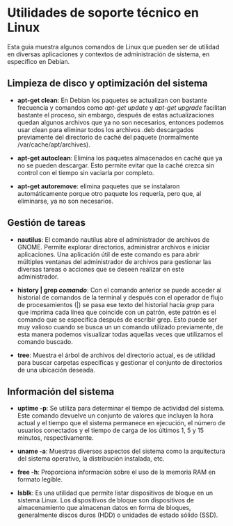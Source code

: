 # Utilidades de soporte técnico en Linux
Esta guia muestra algunos comandos de Linux que pueden ser de utilidad en diversas aplicaciones y contextos de administración de sistema, en específico en Debian.

## Limpieza de disco y optimización del sistema
* **apt-get clean**: En Debian los paquetes se actualizan con bastante frecuencia y comandos como *apt-get update* y *apt-get upgrade* facilitan bastante el proceso, sin embargo, después de estas actualizaciones quedan algunos archivos que ya no son necesarios, entonces podemos usar clean para eliminar todos los archivos .deb descargados previamente del directorio de caché del paquete (normalmente /var/cache/apt/archives).

* **apt-get autoclean**: Elimina los paquetes almacenados en caché que ya no se pueden descargar. Esto permite evitar que la caché crezca sin control con el tiempo sin vaciarla por completo.

* **apt-get autoremove**: elimina paquetes que se instalaron automáticamente porque otro paquete los requería, pero que, al eliminarse, ya no son necesarios.

## Gestión de tareas
* **nautilus**: El comando nautilus abre el administrador de archivos de GNOME. Permite explorar directorios, administrar archivos e iniciar aplicaciones. Una aplicación útil de este comando es para abrir múltiples ventanas del administrador de archivos para gestionar las diversas tareas o acciones que se deseen realizar en este administrador.

* **history | grep *comando***: Con el comando anterior se puede acceder al historial de comandos de la terminal y después con el operador de flujo de procesamientos (|) se pasa ese texto del historial hacia *grep* para que imprima cada línea que coincide con un patrón, este patrón es el comando que se específica después de escribir grep. Esto puede ser muy valioso cuando se busca un un comando utilizado previamente, de esta manera podemos visualizar todas aquellas veces que utilizamos el comando buscado.

* **tree**: Muestra el árbol de archivos del directorio actual, es de utilidad para buscar carpetas específicas y gestionar el conjunto de directorios de una ubicación deseada.

## Información del sistema
* **uptime -p**: Se utiliza para determinar el tiempo de actividad del sistema. Este comando devuelve un conjunto de valores que incluyen la hora actual y el tiempo que el sistema permanece en ejecución, el número de usuarios conectados y el tiempo de carga de los últimos 1, 5 y 15 minutos, respectivamente.

* **uname -a**: Muestras diversos aspectos del sistema como la arquitectura del sistema operativo, la distribución instalada, etc.

* **free -h**: Proporciona información sobre el uso de la memoria RAM en formato legible.

* **lsblk**: Es una utilidad que permite listar dispositivos de bloque en un sistema Linux. Los dispositivos de bloque son dispositivos de almacenamiento que almacenan datos en forma de bloques, generalmente discos duros (HDD) o unidades de estado sólido (SSD).
